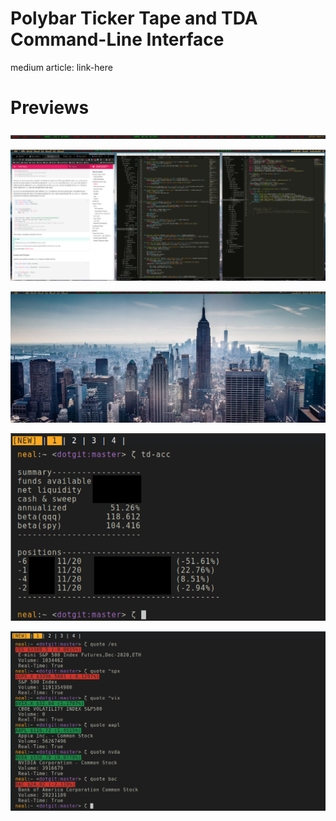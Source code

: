 # Polybar Ticker Tape and TDA Command-Line Interface

medium article: link-here

# Previews

![](img/actual-ticker-close.png)

![](img/desktop-clutter-lowres.png)

![](img/desktop-no-clutter.png)

![](img/acc-status-demo.png)

![](img/cli-quote.png)